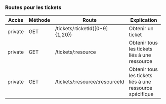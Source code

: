 ### Routes pour les tickets

| Accès   | Méthode | Route                           | Explication                                              |
|---------|---------|---------------------------------|----------------------------------------------------------|
| private | GET     | /tickets/:ticketId([0-9]{1,20}) | Obtenir un ticket                                        |
| private | GET     | /tickets/:resource              | Obtenir tous les tickets liés à une ressource            |
| private | GET     | /tickets/:resource/:resourceId  | Obtenir tous les tickets liés à une ressource spécifique |
